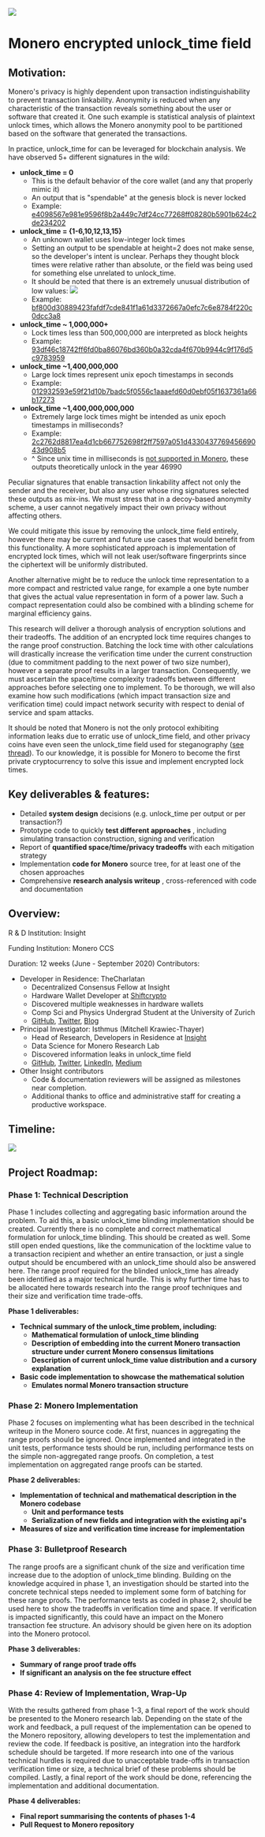 ![](https://raw.githubusercontent.com/insight-decentralized-consensus-lab/monero_encrypted_unlock_time/master/images/dual_logos.png) 

# Monero encrypted unlock\_time field

## Motivation:

Monero&#39;s privacy is highly dependent upon transaction indistinguishability to prevent transaction linkability. Anonymity is reduced when any characteristic of the transaction reveals something about the user or software that created it. One such example is statistical analysis of plaintext unlock times, which allows the Monero anonymity pool to be partitioned based on the software that generated the transactions.

In practice, unlock\_time for can be leveraged for blockchain analysis. We have observed 5+ different signatures in the wild:

- **unlock\_time = 0**
  - This is the default behavior of the core wallet (and any that properly mimic it)
  - An output that is &quot;spendable&quot; at the genesis block is never locked
  - Example: [e4098567e981e9596f8b2a449c7df24cc77268ff08280b5901b624c2de234202](https://xmrchain.net/tx/e4098567e981e9596f8b2a449c7df24cc77268ff08280b5901b624c2de234202/1)
- **unlock\_time = {1-6,10,12,13,15}**
  - An unknown wallet uses low-integer lock times
  - Setting an output to be spendable at height=2 does not make sense, so the developer&#39;s intent is unclear. Perhaps they thought block times were relative rather than absolute, or the field was being used for something else unrelated to unlock\_time.
  - It should be noted that there is an extremely unusual distribution of low values: 
![](https://raw.githubusercontent.com/insight-decentralized-consensus-lab/monero_encrypted_unlock_time/master/images/low_locktimes.png)
  - Example: [bf800d30889423fafdf7cde841f1a61d3372667a0efc7c6e8784f220c0dcc3a8](https://docs.google.com/document/d/1VOEF3Ntb8yk3DXzwu7-xHQ6QGMz3KTKoGe0gHYB4E4g/edit)
- **unlock\_time ~ 1,000,000+**
  - Lock times less than 500,000,000 are interpreted as block heights
  - Example: [93df46c18742ff6fd0ba86076bd360b0a32cda4f670b9944c9f176d5c9783959](https://xmrchain.net/tx/93df46c18742ff6fd0ba86076bd360b0a32cda4f670b9944c9f176d5c9783959)
- **unlock\_time ~1,400,000,000**
  - Large lock times represent unix epoch timestamps in seconds
  - Example: [012932593e59f21d10b7badc5f0556c1aaaefd60d0ebf05f1637361a66b17273](https://xmrchain.net/search?value=012932593e59f21d10b7badc5f0556c1aaaefd60d0ebf05f1637361a66b17273)
- **unlock\_time ~1,400,000,000,000**
  - Extremely large lock times might be intended as unix epoch timestamps in milliseconds?
  - Example: [2c2762d8817ea4d1cb667752698f2ff7597a051d433043776945669043d908b5](https://xmrchain.net/search?value=2c2762d8817ea4d1cb667752698f2ff7597a051d433043776945669043d908b5)
  - ^ Since unix time in milliseconds is [not supported in Monero](https://github.com/monero-project/monero/blob/master/src/cryptonote_core/blockchain.cpp#L3478), these outputs theoretically unlock in the year 46990

Peculiar signatures that enable transaction linkability affect not only the sender and the receiver, but also any user whose ring signatures selected these outputs as mix-ins. We must stress that in a decoy-based anonymity scheme, a user cannot negatively impact their own privacy without affecting others.

We could mitigate this issue by removing the unlock\_time field entirely, however there may be current and future use cases that would benefit from this functionality. A more sophisticated approach is implementation of encrypted lock times, which will not leak user/software fingerprints since the ciphertext will be uniformly distributed.

Another alternative might be to reduce the unlock time representation to a more compact and restricted value range, for example a one byte number that gives the actual value representation in form of a power law. Such a compact representation could also be combined with a blinding scheme for marginal efficiency gains.

This research will deliver a thorough analysis of encryption solutions and their tradeoffs. The addition of an encrypted lock time requires changes to the range proof construction. Batching the lock time with other calculations will drastically increase the verification time under the current construction (due to commitment padding to the next power of two size number), however a separate proof results in a larger transaction. Consequently, we must ascertain the space/time complexity tradeoffs between different approaches before selecting one to implement. To be thorough, we will also examine how such modifications (which impact transaction size and verification time) could impact network security with respect to denial of service and spam attacks.

It should be noted that Monero is not the only protocol exhibiting information leaks due to erratic use of unlock\_time field, and other privacy coins have even seen the unlock\_time field used for steganography ([see thread](https://twitter.com/f2pool_official/status/1246154346481381378)). To our knowledge, it is possible for Monero to become the first private cryptocurrency to solve this issue and implement encrypted lock times.

## Key deliverables &amp; features:

- Detailed **system design** decisions (e.g. unlock\_time per output or per transaction?)
- Prototype code to quickly **test different approaches** , including simulating transaction construction, signing and verification
- Report of **quantified space/time/privacy tradeoffs** with each mitigation strategy
- Implementation **code for Monero** source tree, for at least one of the chosen approaches
- Comprehensive **research analysis writeup** , cross-referenced with code and documentation

## Overview:

R &amp; D Institution: Insight

Funding Institution: Monero CCS

Duration: 12 weeks (June - September 2020)
 Contributors:

- Developer in Residence: TheCharlatan
  - Decentralized Consensus Fellow at Insight
  - Hardware Wallet Developer at [Shiftcrypto](https://shiftcrypto.ch/)
  - Discovered multiple weaknesses in hardware wallets
  - Comp Sci and Physics Undergrad Student at the University of Zurich
  - [GitHub](https://github.com/TheCharlatan), [Twitter](https://twitter.com/the_charlatan_), [Blog](https://thecharlatan.github.io/)
- Principal Investigator: Isthmus (Mitchell Krawiec-Thayer)
  - Head of Research, Developers in Residence at [Insight](http://www.insightconsensus.com/)
  - Data Science for Monero Research Lab
  - Discovered information leaks in unlock\_time field
  - [GitHub](https://github.com/mitchellpkt/), [Twitter](https://twitter.com/Mitchellpkt0), [LinkedIn](https://www.linkedin.com/in/mitchellpkt/), [Medium](https://medium.com/@mitchellpkt)
- Other Insight contributors
  - Code &amp; documentation reviewers will be assigned as milestones near completion.
  - Additional thanks to office and administrative staff for creating a productive workspace.

## Timeline:

![](https://raw.githubusercontent.com/insight-decentralized-consensus-lab/monero_encrypted_unlock_time/master/images/timeline_v1.png)

## Project Roadmap:

### Phase 1: Technical Description

Phase 1 includes collecting and aggregating basic information around the problem. To aid this, a basic unlock\_time blinding implementation should be created. Currently there is no complete and correct mathematical formulation for unlock\_time blinding. This should be created as well. Some still open ended questions, like the communication of the locktime value to a transaction recipient and whether an entire transaction, or just a single output should be encumbered with an unlock\_time should also be answered here. The range proof required for the blinded unlock\_time has already been identified as a major technical hurdle. This is why further time has to be allocated here towards research into the range proof techniques and their size and verification time trade-offs.

**Phase 1 deliverables:**

- **Technical summary of the unlock\_time problem, including:**
  - **Mathematical formulation of unlock\_time blinding**
  - **Description of embedding into the current Monero transaction structure under current Monero consensus limitations**
  - **Description of current unlock\_time value distribution and a cursory explanation**
- **Basic code implementation to showcase the mathematical solution**
  - **Emulates normal Monero transaction structure**

### Phase 2: Monero Implementation

Phase 2 focuses on implementing what has been described in the technical writeup in the Monero source code. At first, nuances in aggregating the range proofs should be ignored. Once implemented and integrated in the unit tests, performance tests should be run, including performance tests on the simple non-aggregated range proofs. On completion, a test implementation on aggregated range proofs can be started.

**Phase 2 deliverables:**

- **Implementation of technical and mathematical description in the Monero codebase**
  - **Unit and performance tests**
  - **Serialization of new fields and integration with the existing api&#39;s**
- **Measures of size and verification time increase for implementation**

### Phase 3: Bulletproof Research

The range proofs are a significant chunk of the size and verification time increase due to the adoption of unlock\_time blinding. Building on the knowledge acquired in phase 1, an investigation should be started into the concrete technical steps needed to implement some form of batching for these range proofs. The performance tests as coded in phase 2, should be used here to show the tradeoffs in verification time and space. If verification is impacted significantly, this could have an impact on the Monero transaction fee structure. An advisory should be given here on its adoption into the Monero protocol.

**Phase 3 deliverables:**

- **Summary of range proof trade offs**
- **If significant an analysis on the fee structure effect**

### Phase 4: Review of Implementation, Wrap-Up

With the results gathered from phase 1-3, a final report of the work should be presented to the Monero research lab. Depending on the state of the work and feedback, a pull request of the implementation can be opened to the Monero repository, allowing developers to test the implementation and review the code. If feedback is positive, an integration into the hardfork schedule should be targeted. If more research into one of the various technical hurdles is required due to unacceptable trade-offs in transaction verification time or size, a technical brief of these problems should be compiled. Lastly, a final report of the work should be done, referencing the implementation and additional documentation.

**Phase 4 deliverables:**

- **Final report summarising the contents of phases 1-4**
- **Pull Request to Monero repository**
